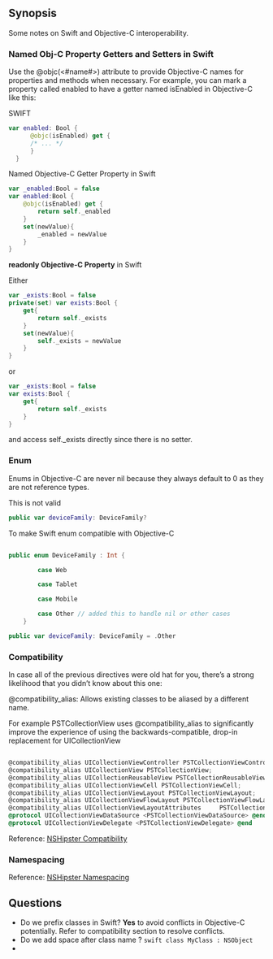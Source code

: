 ## Synopsis

Some notes on Swift and Objective-C interoperability.

### Named Obj-C Property Getters and Setters in Swift

Use the @objc(<#name#>) attribute to provide Objective-C names for properties and methods when necessary. For example, you can mark a property called enabled to have a getter named isEnabled in Objective-C like this:

SWIFT

```swift
var enabled: Bool {
      @objc(isEnabled) get {
      /* ... */
      }
  }
```

Named Objective-C Getter Property in Swift

```swift
var _enabled:Bool = false
var enabled:Bool {
    @objc(isEnabled) get {
        return self._enabled
    }
    set(newValue){
        _enabled = newValue
    }
}
```

**readonly Objective-C Property** in Swift

Either

```swift
var _exists:Bool = false
private(set) var exists:Bool {
    get{
        return self._exists
    }
    set(newValue){
        self._exists = newValue
    }
}
```

or

```swift
var _exists:Bool = false
var exists:Bool {
    get{
        return self._exists
    }
}
```
and access self._exists directly since there is no setter.

### Enum

Enums in Objective-C are never nil because they always default to 0 as they are not reference types.

This is not valid

```swift
public var deviceFamily: DeviceFamily?
```
To make Swift enum compatible with Objective-C

```swift

public enum DeviceFamily : Int {

        case Web

        case Tablet

        case Mobile

        case Other // added this to handle nil or other cases
    }

public var deviceFamily: DeviceFamily = .Other
```

### Compatibility

In case all of the previous directives were old hat for you, there’s a strong likelihood that you didn’t know about this one:

@compatibility_alias: Allows existing classes to be aliased by a different name.

For example PSTCollectionView uses @compatibility_alias to significantly improve the experience of using the backwards-compatible, drop-in replacement for UICollectionView

```Objective-C

@compatibility_alias UICollectionViewController PSTCollectionViewController;
@compatibility_alias UICollectionView PSTCollectionView;
@compatibility_alias UICollectionReusableView PSTCollectionReusableView;
@compatibility_alias UICollectionViewCell PSTCollectionViewCell;
@compatibility_alias UICollectionViewLayout PSTCollectionViewLayout;
@compatibility_alias UICollectionViewFlowLayout PSTCollectionViewFlowLayout;
@compatibility_alias UICollectionViewLayoutAttributes     PSTCollectionViewLayoutAttributes;
@protocol UICollectionViewDataSource <PSTCollectionViewDataSource> @end
@protocol UICollectionViewDelegate <PSTCollectionViewDelegate> @end

```
Reference: [NSHipster Compatibility](http://nshipster.com/at-compiler-directives/)

### Namespacing

Reference: [NSHipster Namespacing](http://nshipster.com/namespacing/)

## Questions

* Do we prefix classes in Swift? **Yes** to avoid conflicts in Objective-C potentially.  Refer to compatibility section to resolve conflicts.
* Do we add space after class name ? ```swift class MyClass : NSObject```
*
